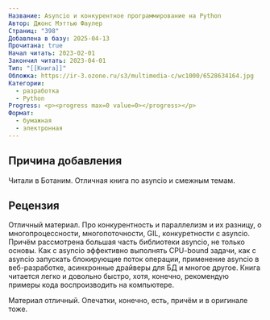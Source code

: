 ```yaml
---
Название: Asyncio и конкурентное программирование на Python
Автор: Джонс Мэттью Фаулер
Страниц: "398"
Добавлена в базу: 2025-04-13
Прочитана: true
Начал читать: 2023-02-01
Закончил читать: 2023-04-01
Тип: "[[Книга]]"
Обложка: https://ir-3.ozone.ru/s3/multimedia-c/wc1000/6528634164.jpg
Категории:
  - разработка
  - Python
Progress: <p><progress max=0 value=0></progress></p>
Формат:
  - бумажная
  - электронная
---
```

## Причина добавления

Читали в Ботаним. Отличная книга по asyncio и смежным темам.

## Рецензия

Отличный материал. Про конкурентность и параллелизм и их разницу, о многопроцессности, многопоточности, GIL, конкуретности с asyncio. Причём рассмотрена большая часть библиотеки asyncio, не только основы. Как с asyncio эффективно выполнять CPU-bound задачи, как с asyncio запускать блокирующие поток операции, применение asyncio в веб-разработке, асинхронные драйверы для БД и многое другое. Книга читается легко и довольно быстро, хотя, конечно, рекомендую примеры кода воспроизводить на компьютере.

Материал отличный. Опечатки, конечно, есть, причём и в оригинале тоже.